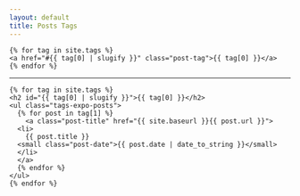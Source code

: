 ```yaml
---
layout: default
title: Posts Tags
---
```


    {% for tag in site.tags %}
    <a href="#{{ tag[0] | slugify }}" class="post-tag">{{ tag[0] }}</a>
    {% endfor %}

  <hr/>

    {% for tag in site.tags %}
    <h2 id="{{ tag[0] | slugify }}">{{ tag[0] }}</h2>
    <ul class="tags-expo-posts">
      {% for post in tag[1] %}
        <a class="post-title" href="{{ site.baseurl }}{{ post.url }}">
      <li>
        {{ post.title }}
      <small class="post-date">{{ post.date | date_to_string }}</small>
      </li>
      </a>
      {% endfor %}
    </ul>
    {% endfor %}

